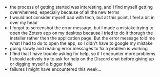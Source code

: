 - the process of getting started was interesting, and I find myself getting overwhelmed, especially because of all the new terms
- I would not consider myself bad with tech, but at this point, I feel a bit in over my head
- I forgot to screenshot the error message, but I made a mistake trying to open the Zotero app on my desktop because I tried to do it thorugh the installer rather then the application page. But the error message told me what I had to do to open the app, so I didn't have to google my mistake
- going slowly and reading error messages to fix a problem is working 
- I find that I have trouble asking for help, so if I encounter more problems I should actively try to ask for help on the Discord chat before giving up or digging myself a bigger hole
- failures I might have encountered this week...
